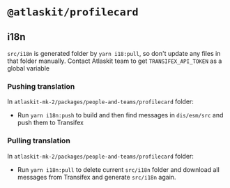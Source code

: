 # `@atlaskit/profilecard`

## i18n

`src/i18n` is generated folder by `yarn i18:pull`, so don't update any files in that folder manually.
Contact Atlaskit team to get `TRANSIFEX_API_TOKEN` as a global variable 

### Pushing translation

In `atlaskit-mk-2/packages/people-and-teams/profilecard` folder: 

- Run `yarn i18n:push` to build and then find messages in `dis/esm/src` and push them to Transifex

### Pulling translation

In `atlaskit-mk-2/packages/people-and-teams/profilecard` folder:

- Run `yarn i18n:pull` to delete current `src/i18n` folder and download all messages from Transifex and generate `src/i18n` again.   


